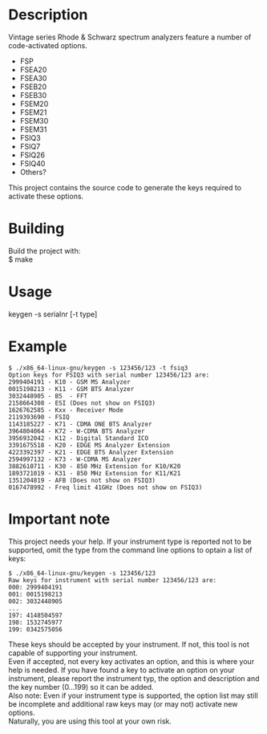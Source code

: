 Description
===========
Vintage series Rhode &amp; Schwarz spectrum analyzers feature a number
of code-activated options.
* FSP
* FSEA20
* FSEA30
* FSEB20
* FSEB30
* FSEM20
* FSEM21
* FSEM30
* FSEM31
* FSIQ3
* FSIQ7
* FSIQ26
* FSIQ40
* Others?

This project contains the source code to generate the keys required to
activate these options.

Building
========
Build the project with:<br>
$ make

Usage
=====
keygen -s serialnr [-t type]

Example
=======
	$ ./x86_64-linux-gnu/keygen -s 123456/123 -t fsiq3
	Option keys for FSIQ3 with serial number 123456/123 are:
	2999404191 - K10 - GSM MS Analyzer
	0015198213 - K11 - GSM BTS Analyzer
	3032448905 - B5  - FFT
	2158664308 - ESI (Does not show on FSIQ3)
	1626762585 - Kxx - Receiver Mode
	2119393690 - FSIQ
	1143185227 - K71 - CDMA ONE BTS Analyzer
	3964804064 - K72 - W-CDMA BTS Analyzer
	3956932042 - K12 - Digital Standard ICO
	3391675518 - K20 - EDGE MS Analyzer Extension
	4223392397 - K21 - EDGE BTS Analyzer Extension
	2594997132 - K73 - W-CDMA MS Analyzer
	3882610711 - K30 - 850 MHz Extension for K10/K20
	1893721019 - K31 - 850 MHz Extension for K11/K21
	1351204819 - AFB (Does not show on FSIQ3)
	0167478992 - Freq limit 41GHz (Does not show on FSIQ3)

Important note
==============
This project needs your help. If your instrument type is reported not to
be supported, omit the type from the command line options to optain a
list of keys:

	$ ./x86_64-linux-gnu/keygen -s 123456/123
	Raw keys for instrument with serial number 123456/123 are:
	000: 2999404191
	001: 0015198213
	002: 3032448905
	...
	197: 4148504597
	198: 1532745977
	199: 0342575056

These keys should be accepted by your instrument. If not,
this tool is not capable of supporting your instrument.<br>
Even if accepted, not every key activates an option, and this is where
your help is needed. If you have found a key to activate an option on
your instrument, please report the instrument typ, the option and
description and the key number (0...199) so it can be added.<br>
Also note: Even if your instrument type is supported, the option list
may still be incomplete and additional raw keys may (or may not)
activate new options.<br>
Naturally, you are using this tool at your own risk.
